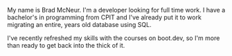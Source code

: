 My name is Brad McNeur. I'm a developer looking for full time work. I have a bachelor's in programming from CPIT and I've already put it to work migrating an entire, years old database using SQL. 

I've recently refreshed my skills with the courses on boot.dev, so I'm more than ready to get back into the thick of it.
<!--
**B-Rad-MC/B-Rad-MC** is a ✨ _special_ ✨ repository because its `README.md` (this file) appears on your GitHub profile.

Here are some ideas to get you started:

- 🔭 I’m currently working on ...
- 🌱 I’m currently learning ...
- 👯 I’m looking to collaborate on ...
- 🤔 I’m looking for help with ...
- 💬 Ask me about ...
- 📫 How to reach me: ...
- 😄 Pronouns: ...
- ⚡ Fun fact: ...
-->

